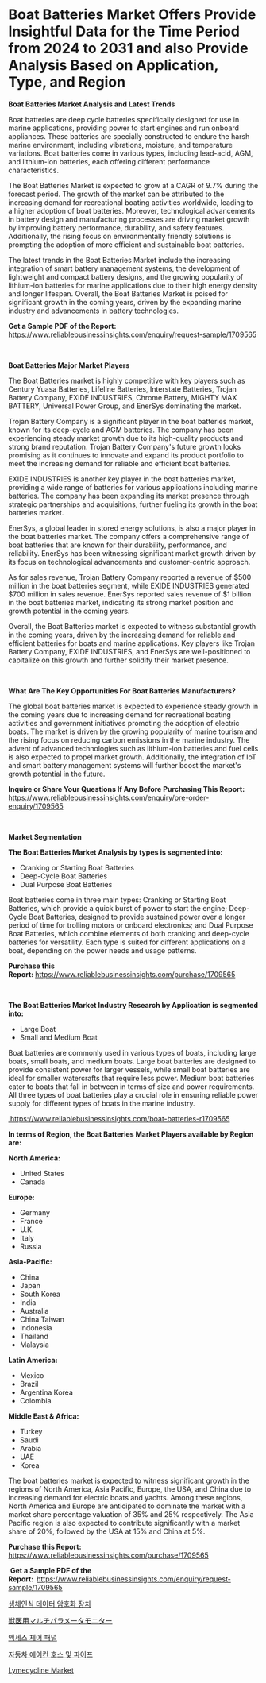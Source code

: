 <p><h1>Boat Batteries Market Offers Provide Insightful Data for the Time Period from 2024 to 2031 and also Provide Analysis Based on Application, Type, and Region</h1></p><p><strong>Boat Batteries Market Analysis and Latest Trends</strong></p>
<p><p>Boat batteries are deep cycle batteries specifically designed for use in marine applications, providing power to start engines and run onboard appliances. These batteries are specially constructed to endure the harsh marine environment, including vibrations, moisture, and temperature variations. Boat batteries come in various types, including lead-acid, AGM, and lithium-ion batteries, each offering different performance characteristics.</p><p>The Boat Batteries Market is expected to grow at a CAGR of 9.7% during the forecast period. The growth of the market can be attributed to the increasing demand for recreational boating activities worldwide, leading to a higher adoption of boat batteries. Moreover, technological advancements in battery design and manufacturing processes are driving market growth by improving battery performance, durability, and safety features. Additionally, the rising focus on environmentally friendly solutions is prompting the adoption of more efficient and sustainable boat batteries.</p><p>The latest trends in the Boat Batteries Market include the increasing integration of smart battery management systems, the development of lightweight and compact battery designs, and the growing popularity of lithium-ion batteries for marine applications due to their high energy density and longer lifespan. Overall, the Boat Batteries Market is poised for significant growth in the coming years, driven by the expanding marine industry and advancements in battery technologies.</p></p>
<p><strong>Get a Sample PDF of the Report:&nbsp;</strong> <a href="https://www.reliablebusinessinsights.com/enquiry/request-sample/1709565">https://www.reliablebusinessinsights.com/enquiry/request-sample/1709565</a></p>
<p>&nbsp;</p>
<p><strong>Boat Batteries Major Market Players</strong></p>
<p><p>The Boat Batteries market is highly competitive with key players such as Century Yuasa Batteries, Lifeline Batteries, Interstate Batteries, Trojan Battery Company, EXIDE INDUSTRIES, Chrome Battery, MIGHTY MAX BATTERY, Universal Power Group, and EnerSys dominating the market. </p><p>Trojan Battery Company is a significant player in the boat batteries market, known for its deep-cycle and AGM batteries. The company has been experiencing steady market growth due to its high-quality products and strong brand reputation. Trojan Battery Company's future growth looks promising as it continues to innovate and expand its product portfolio to meet the increasing demand for reliable and efficient boat batteries.</p><p>EXIDE INDUSTRIES is another key player in the boat batteries market, providing a wide range of batteries for various applications including marine batteries. The company has been expanding its market presence through strategic partnerships and acquisitions, further fueling its growth in the boat batteries market. </p><p>EnerSys, a global leader in stored energy solutions, is also a major player in the boat batteries market. The company offers a comprehensive range of boat batteries that are known for their durability, performance, and reliability. EnerSys has been witnessing significant market growth driven by its focus on technological advancements and customer-centric approach.</p><p>As for sales revenue, Trojan Battery Company reported a revenue of $500 million in the boat batteries segment, while EXIDE INDUSTRIES generated $700 million in sales revenue. EnerSys reported sales revenue of $1 billion in the boat batteries market, indicating its strong market position and growth potential in the coming years. </p><p>Overall, the Boat Batteries market is expected to witness substantial growth in the coming years, driven by the increasing demand for reliable and efficient batteries for boats and marine applications. Key players like Trojan Battery Company, EXIDE INDUSTRIES, and EnerSys are well-positioned to capitalize on this growth and further solidify their market presence.</p></p>
<p>&nbsp;</p>
<p><strong>What Are The Key Opportunities For Boat Batteries Manufacturers?</strong></p>
<p><p>The global boat batteries market is expected to experience steady growth in the coming years due to increasing demand for recreational boating activities and government initiatives promoting the adoption of electric boats. The market is driven by the growing popularity of marine tourism and the rising focus on reducing carbon emissions in the marine industry. The advent of advanced technologies such as lithium-ion batteries and fuel cells is also expected to propel market growth. Additionally, the integration of IoT and smart battery management systems will further boost the market's growth potential in the future.</p></p>
<p><strong>Inquire or Share Your Questions If Any Before Purchasing This Report:</strong> <a href="https://www.reliablebusinessinsights.com/enquiry/pre-order-enquiry/1709565">https://www.reliablebusinessinsights.com/enquiry/pre-order-enquiry/1709565</a></p>
<p>&nbsp;</p>
<p><strong>Market Segmentation</strong></p>
<p><strong>The Boat Batteries Market Analysis by types is segmented into:</strong></p>
<p><ul><li>Cranking or Starting Boat Batteries</li><li>Deep-Cycle Boat Batteries</li><li>Dual Purpose Boat Batteries</li></ul></p>
<p><p>Boat batteries come in three main types: Cranking or Starting Boat Batteries, which provide a quick burst of power to start the engine; Deep-Cycle Boat Batteries, designed to provide sustained power over a longer period of time for trolling motors or onboard electronics; and Dual Purpose Boat Batteries, which combine elements of both cranking and deep-cycle batteries for versatility. Each type is suited for different applications on a boat, depending on the power needs and usage patterns.</p></p>
<p><strong>Purchase this Report:&nbsp;</strong><a href="https://www.reliablebusinessinsights.com/purchase/1709565">https://www.reliablebusinessinsights.com/purchase/1709565</a></p>
<p>&nbsp;</p>
<p><strong>The Boat Batteries Market Industry Research by Application is segmented into:</strong></p>
<p><ul><li>Large Boat</li><li>Small and Medium Boat</li></ul></p>
<p><p>Boat batteries are commonly used in various types of boats, including large boats, small boats, and medium boats. Large boat batteries are designed to provide consistent power for larger vessels, while small boat batteries are ideal for smaller watercrafts that require less power. Medium boat batteries cater to boats that fall in between in terms of size and power requirements. All three types of boat batteries play a crucial role in ensuring reliable power supply for different types of boats in the marine industry.</p></p>
<p><a href="https://www.reliablebusinessinsights.com/boat-batteries-r1709565">&nbsp;https://www.reliablebusinessinsights.com/boat-batteries-r1709565</a></p>
<p><strong>In terms of Region, the Boat Batteries Market Players available by Region are:</strong></p>
<p>
    <p> <strong> North America: </strong>
        <ul>
            <li>United States</li>
            <li>Canada</li>
        </ul>
        </p> 
    <p> <strong> Europe: </strong>
        <ul>
            <li>Germany</li>
            <li>France</li>
            <li>U.K.</li>
            <li>Italy</li>
            <li>Russia</li>
        </ul>
        </p> 
    <p> <strong> Asia-Pacific: </strong>
        <ul>
            <li>China</li>
            <li>Japan</li>
            <li>South Korea</li>
            <li>India</li>
            <li>Australia</li>
            <li>China Taiwan</li>
            <li>Indonesia</li>
            <li>Thailand</li>
            <li>Malaysia</li>
        </ul>
        </p> 
    <p> <strong> Latin America: </strong>
        <ul>
            <li>Mexico</li>
            <li>Brazil</li>
            <li>Argentina Korea</li>
            <li>Colombia</li>
        </ul>
        </p> 
    <p> <strong> Middle East & Africa: </strong>
        <ul>
            <li>Turkey</li>
            <li>Saudi</li>
            <li>Arabia</li>
            <li>UAE</li>
            <li>Korea</li>
        </ul>
    </p>
    </p>
<p><p>The boat batteries market is expected to witness significant growth in the regions of North America, Asia Pacific, Europe, the USA, and China due to increasing demand for electric boats and yachts. Among these regions, North America and Europe are anticipated to dominate the market with a market share percentage valuation of 35% and 25% respectively. The Asia Pacific region is also expected to contribute significantly with a market share of 20%, followed by the USA at 15% and China at 5%.</p></p>
<p><strong>Purchase this Report: </strong><a href="https://www.reliablebusinessinsights.com/purchase/1709565">https://www.reliablebusinessinsights.com/purchase/1709565</a></p>
<p>&nbsp;<strong>Get a Sample PDF of the Report:&nbsp;&nbsp;</strong><a href="https://www.reliablebusinessinsights.com/enquiry/request-sample/1709565">https://www.reliablebusinessinsights.com/enquiry/request-sample/1709565</a></p>
<p><strong></strong></p>
<p><p><a href="https://github.com/kein8762/Market-Research-Report-List-1/blob/main/8059271123309.md">생체인식 데이터 암호화 장치</a></p><p><a href="https://medium.com/@reannakling/%E7%8D%A3%E5%8C%BB%E7%94%A8%E3%83%9E%E3%83%AB%E3%83%81%E3%83%91%E3%83%A9%E3%83%A1%E3%83%BC%E3%82%BF%E3%83%BC%E3%83%A2%E3%83%8B%E3%82%BF%E3%83%BC%E5%B8%82%E5%A0%B4%E3%83%AC%E3%83%9D%E3%83%BC%E3%83%88%E3%81%AF-%E3%81%93%E3%81%AE%E5%B8%82%E5%A0%B4%E3%81%AE%E6%9C%80%E6%96%B0%E3%81%AE%E3%83%88%E3%83%AC%E3%83%B3%E3%83%89%E3%81%A8%E6%88%90%E9%95%B7%E6%A9%9F%E4%BC%9A%E3%82%92%E6%98%8E%E3%82%89%E3%81%8B%E3%81%AB%E3%81%97%E3%81%BE%E3%81%99-102b70ba6186">獣医用マルチパラメータモニター</a></p><p><a href="https://github.com/erwindropdead54/Market-Research-Report-List-1/blob/main/3779006123310.md">액세스 제어 패널</a></p><p><a href="https://medium.com/@edaunhshhs/%EC%9E%90%EB%8F%99%EC%B0%A8-%EC%97%90%EC%96%B4%EC%BB%A8-%ED%98%B8%EC%8A%A4-%EB%B0%8F-%ED%8C%8C%EC%9D%B4%ED%94%84-%EC%8B%9C%EC%9E%A5-%EA%B2%BD%EC%9F%81-%EB%B6%84%EC%84%9D-%EC%8B%9C%EC%9E%A5-%EB%8F%99%ED%96%A5-%EB%B0%8F-2031%EB%85%84%EA%B9%8C%EC%A7%80%EC%9D%98-%EC%98%88%EC%B8%A1-b6ceb9a628a9">자동차 에어컨 호스 및 파이프</a></p><p><a href="https://github.com/CliffMedina6/Market-Research-Report-List-5/blob/main/lymecycline-market.md">Lymecycline Market</a></p></p>